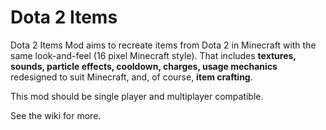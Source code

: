 Dota 2 Items
============

Dota 2 Items Mod aims to recreate items from Dota 2 in Minecraft with the same look-and-feel (16 pixel Minecraft style). That includes **textures, sounds, particle effects, cooldown, charges, usage mechanics** redesigned to suit Minecraft, and, of course, **item crafting**.

This mod should be single player and multiplayer compatible.

See the wiki for more.